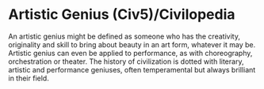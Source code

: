 # Artistic Genius (Civ5)/Civilopedia

An artistic genius might be defined as someone who has the creativity, originality and skill to bring about beauty in an art form, whatever it may be. Artistic genius can even be applied to performance, as with choreography, orchestration or theater. The history of civilization is dotted with literary, artistic and performance geniuses, often temperamental but always brilliant in their field.